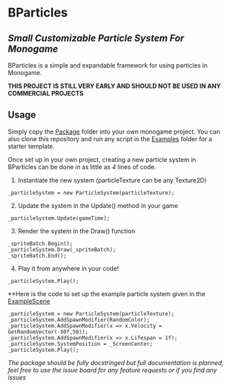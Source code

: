 # BParticles

## *Small Customizable Particle System For Monogame*

BParticles is a simple and expandable framework for using particles in Monogame.

**THIS PROJECT IS STILL VERY EARLY AND SHOULD NOT BE USED IN ANY COMMERCIAL PROJECTS**

## Usage

Simply copy the [Package](Package) folder into your own monogame project. You can also clone this repository and run any script in the [Examples](Examples) folder for a starter template. 

Once set up in your own project, creating a new particle system in BParticles can be done in as little as *4* lines of code.

1) Instantiate the new system (particleTexture can be any Texture2D)
```
_particleSystem = new ParticleSystem(particleTexture);
```

2) Update the system in the Update() method in your game
```
_particleSystem.Update(gameTime);
```

3) Render the system in the Draw() function
```
_spriteBatch.Begin();
_particleSystem.Draw(_spriteBatch);
_spriteBatch.End();
```

4) Play it from anywhere in your code!
```
_particleSystem.Play();
```

**Here is the code to set up the example particle system given in the [ExampleScene](ExampleScene.cs)

```
_particleSystem = new ParticleSystem(particleTexture);
_particleSystem.AddSpawnModifier(RandomColor);
_particleSystem.AddSpawnModifier(x => x.Velocity = GetRandomVector(-50f,50));
_particleSystem.AddSpawnModifier(x => x.Lifespan = 1f);
_particleSystem.SystemPosition = _ScreenCenter;
_particleSystem.Play();
```

*The package should be fully docstringed but full documentation is planned, feel free to use the issue board for any feature requests or if you find any issues*